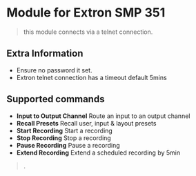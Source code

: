 # Module for Extron SMP 351

> this module connects via a telnet connection.

## Extra Information

* Ensure no password it set.
* Extron telnet connection has a timeout default 5mins

## Supported commands

* **Input to Output Channel** Route an input to an output channel
* **Recall Presets** Recall user, input & layout presets
* **Start Recording** Start a recording
* **Stop Recording** Stop a recording
* **Pause Recording** Pause a recording
* **Extend Recording** Extend a scheduled recording by 5min

> .
